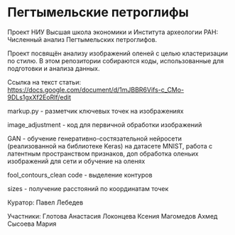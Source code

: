 # Пегтымельские петроглифы

Проект НИУ Высшая школа экономики и Института археологии РАН:
Численный анализ Пегтымельских петроглифов.

Проект посвящён анализу изображений оленей с целью кластеризации по стилю. В этом репозитории собираются коды, использованные для подготовки и анализа данных.

Ссылка на текст статьи: https://docs.google.com/document/d/1mJBBR6Vifs-c_CMo-9DLs1gxXf2EoRlf/edit 

markup.py - разметчик ключевых точек на изображениях

image_adjustment - код для первичной обработки изображений

GAN - обучение генеративно-состязательной нейросети (реализованной на библиотеке Keras) на датасете MNIST, работа с латентным пространством признаков, доп обработка оленьих изображений для сети и обучение на оленях 

fool_contours_clean code - выделение контуров

sizes - получение расстояний по координатам точек

Куратор: Павел Лебедев

Участники:
Глотова Анастасия
Локонцева Ксения
Магомедов Ахмед
Сысоева Мария
